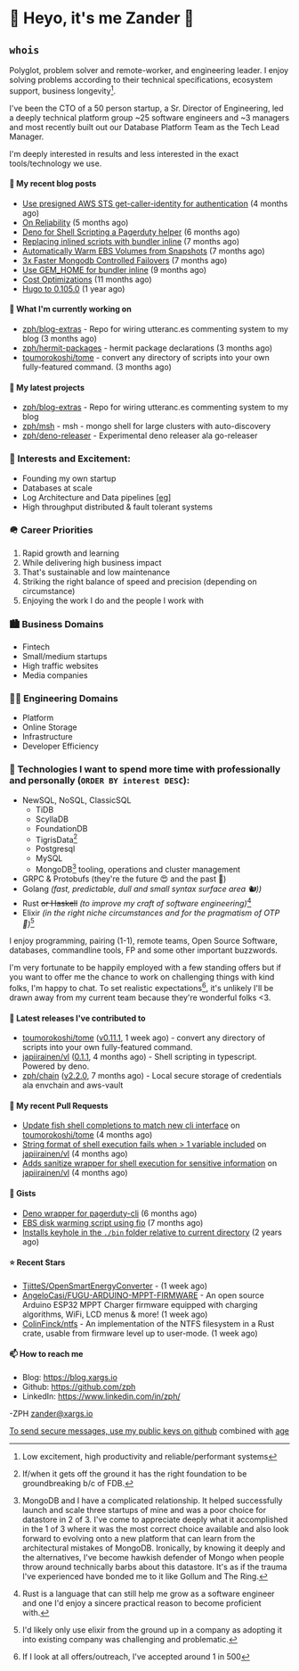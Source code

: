 # 👋 Heyo, it's me Zander 👋

## `whois`
Polyglot, problem solver and remote-worker, and engineering leader.  I enjoy solving problems according to their technical specifications, ecosystem support, business longevity[^1].

I've been the CTO of a 50 person startup, a Sr. Director of Engineering, led a deeply technical
platform group ~25 software engineers and ~3 managers and most recently built out our
Database Platform Team as the Tech Lead Manager.

I'm deeply interested in results and less interested in the exact tools/technology we use.

#### 📜 My recent blog posts

- [Use presigned AWS STS get-caller-identity for authentication](https://blog.xargs.io/post/2023-07-01-use-presigned-aws-sts-get-caller-identity-for-authentication/) (4 months ago)
- [On Reliability](https://blog.xargs.io/post/2023-05-10-on-reliability/) (5 months ago)
- [Deno for Shell Scripting a Pagerduty helper](https://blog.xargs.io/post/2023-04-12-deno-for-shell-scripting-a-pagerduty-helper/) (6 months ago)
- [Replacing inlined scripts with bundler inline](https://blog.xargs.io/post/2023-04-07-replacing-inlined-scripts-with-bundler-inline/) (7 months ago)
- [Automatically Warm EBS Volumes from Snapshots](https://blog.xargs.io/post/2023-04-06-automatically-warm-ebs-volumes-from-snapshots/) (7 months ago)
- [3x Faster Mongodb Controlled Failovers](https://blog.xargs.io/post/2023-04-06-3x-faster-mongod-controlled-failovers/) (7 months ago)
- [Use GEM_HOME for bundler inline](https://blog.xargs.io/post/2023-01-28-use-gem-home-for-bundler-inline/) (9 months ago)
- [Cost Optimizations](https://blog.xargs.io/post/2022-11-22-cost-optimizations/) (11 months ago)
- [Hugo to 0.105.0](https://blog.xargs.io/post/2022-11-05-try-out-mermaid/) (1 year ago)

#### 👷 What I'm currently working on

- [zph/blog-extras](https://github.com/zph/blog-extras) - Repo for wiring utteranc.es commenting system to my blog (3 months ago)
- [zph/hermit-packages](https://github.com/zph/hermit-packages) - hermit package declarations (3 months ago)
- [toumorokoshi/tome](https://github.com/toumorokoshi/tome) - convert any directory of scripts into your own fully-featured command. (3 months ago)

#### 🌱 My latest projects

- [zph/blog-extras](https://github.com/zph/blog-extras) - Repo for wiring utteranc.es commenting system to my blog
- [zph/msh](https://github.com/zph/msh) - msh - mongo shell for large clusters with auto-discovery
- [zph/deno-releaser](https://github.com/zph/deno-releaser) - Experimental deno releaser ala go-releaser

### 📖 Interests and Excitement:
* Founding my own startup
* Databases at scale
* Log Architecture and Data pipelines [[eg](https://engineering.linkedin.com/distributed-systems/log-what-every-software-engineer-should-know-about-real-time-datas-unifying)]
* High throughput distributed & fault tolerant systems

### 🪖 Career Priorities
1. Rapid growth and learning
2. While delivering high business impact
3. That's sustainable and low maintenance
4. Striking the right balance of speed and precision (depending on circumstance)
5. Enjoying the work I do and the people I work with

### 🏙 Business Domains
* Fintech
* Small/medium startups
* High traffic websites
* Media companies

### 👨‍💻 Engineering Domains
* Platform
* Online Storage
* Infrastructure
* Developer Efficiency

### 🏫 Technologies I want to spend more time with professionally and personally (`ORDER BY interest DESC`):

* NewSQL, NoSQL, ClassicSQL
	* TiDB
	* ScyllaDB
	* FoundationDB
	* TigrisData[^tigris]
	* Postgresql
	* MySQL
  * MongoDB[^love-hate] tooling, operations and cluster management
* GRPC & Protobufs (they're the future 😍 and the past 🤔)
* Golang *(fast, predictable, dull and small syntax surface area 🐿️))*
* Rust ~~or Haskell~~ *(to improve my craft of software engineering)*[^rust]
* Elixir *(in the right niche circumstances and for the pragmatism of  OTP 🔮)*[^elixir]

I enjoy programming, pairing (1-1), remote teams, Open Source Software, databases, commandline tools, FP and some other important buzzwords.

I'm very fortunate to be happily employed with a few standing offers but if you want to offer me the chance to work on challenging things with kind folks, I'm happy to chat. To set realistic expectations[^hiring-odds], it's unlikely I'll be drawn away from my current team because they're wonderful folks &lt;3.

#### 🔭 Latest releases I've contributed to

- [toumorokoshi/tome](https://github.com/toumorokoshi/tome) ([v0.11.1](https://github.com/toumorokoshi/tome/releases/tag/v0.11.1), 1 week ago) - convert any directory of scripts into your own fully-featured command.
- [japiirainen/vl](https://github.com/japiirainen/vl) ([0.1.1](https://github.com/japiirainen/vl/releases/tag/0.1.1), 4 months ago) - Shell scripting in typescript. Powered by deno.
- [zph/chain](https://github.com/zph/chain) ([v2.2.0](https://github.com/zph/chain/releases/tag/v2.2.0), 7 months ago) - Local secure storage of credentials ala envchain and aws-vault

#### 🔨 My recent Pull Requests

- [Update fish shell completions to match new cli interface](https://github.com/toumorokoshi/tome/pull/42) on [toumorokoshi/tome](https://github.com/toumorokoshi/tome) (4 months ago)
- [String format of shell execution fails when &gt; 1 variable included](https://github.com/japiirainen/vl/pull/3) on [japiirainen/vl](https://github.com/japiirainen/vl) (4 months ago)
- [Adds sanitize wrapper for shell execution for sensitive information](https://github.com/japiirainen/vl/pull/2) on [japiirainen/vl](https://github.com/japiirainen/vl) (4 months ago)

#### 📓 Gists

- [Deno wrapper for pagerduty-cli](https://gist.github.com/790e9259a9afa4ab7741a493994d8fa8) (6 months ago)
- [EBS disk warming script using fio](https://gist.github.com/5935caeeebc001e2af38f087da19d5af) (7 months ago)
- [Installs keyhole in the `./bin` folder relative to current directory](https://gist.github.com/717f627c2a914ebf28c9a58a23883879) (2 years ago)

#### ⭐ Recent Stars

- [TjitteS/OpenSmartEnergyConverter](https://github.com/TjitteS/OpenSmartEnergyConverter) -  (1 week ago)
- [AngeloCasi/FUGU-ARDUINO-MPPT-FIRMWARE](https://github.com/AngeloCasi/FUGU-ARDUINO-MPPT-FIRMWARE) - An open source Arduino ESP32 MPPT Charger firmware equipped with charging algorithms, WiFi, LCD menus &amp; more! (1 week ago)
- [ColinFinck/ntfs](https://github.com/ColinFinck/ntfs) - An implementation of the NTFS filesystem in a Rust crate, usable from firmware level up to user-mode. (1 week ago)

#### 📫 How to reach me

- Blog: https://blog.xargs.io
- Github: https://github.com/zph
- LinkedIn: https://www.linkedin.com/in/zph/

-ZPH [zander@xargs.io](mailto:zander@xargs.io)

[To send secure messages, use my public keys on github](https://github.com/zph.keys) combined with [age](https://github.com/FiloSottile/age)

[^1]: Low excitement, high productivity and reliable/performant systems
[^confs]: I've stopped attending conferences due to competing life responsibilities and the talks ceasing to introduce as much novel and challenging content for me
[^hiring-odds]: If I look at all offers/outreach, I've accepted around 1 in 500
[^clojure]: It remains a niche language that I really enjoyed as a practitioner but I'd be reluctant to found a company on it
[^elixir]: I'd likely only use elixir from the ground up in a company as adopting it into existing company was challenging and problematic.
[^rust]: Rust is a language that can still help me grow as a software engineer and one I'd enjoy a sincere practical reason to become proficient with.
[^mongodb]: Hundreds of TB cluster on EC2 for v3.x with strict reliability requirements and having to solve hard scaling problems including working around architectural limitations of the db itself by dropping down to reading the db code.
[^tigris]: If/when it gets off the ground it has the right foundation to be groundbreaking b/c of FDB.
[^love-hate]: MongoDB and I have a complicated relationship. It helped successfully launch and scale three startups of mine and was a poor choice for datastore in 2 of 3. I've come to appreciate deeply what it accomplished in the 1 of 3 where it was the most correct choice available and also look forward to evolving onto a new platform that can learn from the architectural mistakes of MongoDB. Ironically, by knowing it deeply and the alternatives, I've become hawkish defender of Mongo when people throw around technically barbs about this datastore. It's as if the trauma I've experienced have bonded me to it like Gollum and The Ring.




